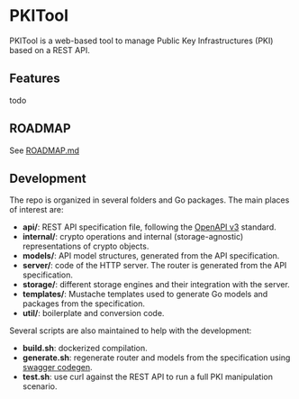 # PKITool

PKITool is a web-based tool to manage Public Key Infrastructures (PKI) based on a REST API. 

## Features

todo

## ROADMAP

See [ROADMAP.md](ROADMAP.md)

## Development

The repo is organized in several folders and Go packages. The main places of interest are: 

 * **api/**: REST API specification file, following the [OpenAPI v3](https://swagger.io/specification/) standard. 
 * **internal/**: crypto operations and internal (storage-agnostic) representations of crypto objects.
 * **models/**: API model structures, generated from the API specification. 
 * **server/**: code of the HTTP server. The router is generated from the API specification.
 * **storage/**: different storage engines and their integration with the server.
 * **templates/**: Mustache templates used to generate Go models and packages from the specification. 
 * **util/**: boilerplate and conversion code. 

Several scripts are also maintained to help with the development:

 * **build.sh**: dockerized compilation.
 * **generate.sh**: regenerate router and models from the specification using [swagger codegen](https://github.com/swagger-api/swagger-codegen). 
 * **test.sh**: use curl against the REST API to run a full PKI manipulation scenario. 